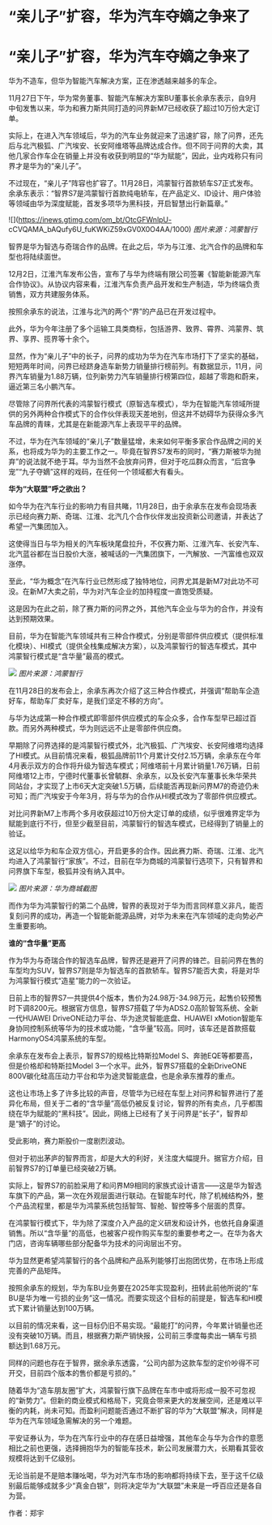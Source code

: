 # “亲儿子”扩容，华为汽车夺嫡之争来了

# “亲儿子”扩容，华为汽车夺嫡之争来了

华为不造车，但华为智能汽车解决方案，正在渗透越来越多的车企。

11月27日下午，华为常务董事、智能汽车解决方案BU董事长余承东表示，自9月中旬发售以来，华为和赛力斯共同打造的问界新M7已经收获了超过10万份大定订单。

实际上，在进入汽车领域后，华为的汽车业务就迎来了迅速扩容，除了问界，还先后与北汽极狐、广汽埃安、长安阿维塔等品牌达成合作。但不同于问界的大卖，其他几家合作车企在销量上并没有收获到明显的“华为赋能”，因此，业内戏称只有问界才是华为的“亲儿子”。

不过现在，“亲儿子”阵容也扩容了。11月28日，鸿蒙智行首款轿车S7正式发布。余承东表示：“智界S7是鸿蒙智行首款纯电轿车，在产品定义、ID设计、用户体验等领域由华为深度赋能，首发多项华为黑科技，开启智慧出行新篇章。”

![](https://inews.gtimg.com/om_bt/OtcGFWnlpU-
cCVQAMA_bAQufy6U_fuKWKiZ59xGV0X0O4AA/1000) _图片来源：鸿蒙智行_

智界是华为智选与奇瑞合作的品牌。在此之后，华为与江淮、北汽合作的品牌和车型也将陆续面世。

12月2日，江淮汽车发布公告，宣布了与华为终端有限公司签署《智能新能源汽车合作协议》。从协议内容来看，江淮汽车负责产品开发和生产制造，华为终端负责销售，双方共建服务体系。

按照余承东的说法，江淮与北汽的两个“界”的产品已在开发过程中。

此外，华为今年注册了多个运输工具类商标，包括游界、致界、霄界、鸿蒙界、筑界、享界、揽界等十余个。

显然，作为“亲儿子”中的长子，问界的成功为华为在汽车市场打下了坚实的基础，短短两年时间，问界已经跻身造车新势力销量排行榜前列。有数据显示，11月，问界汽车销量为1.88万辆，位列新势力汽车销量排行榜第四位，超越了零跑和蔚来，逼近第三名小鹏汽车。

尽管除了问界所代表的鸿蒙智行模式（原智选车模式），华为在智能汽车领域所提供的另外两种合作模式下的合作伙伴表现天差地别，但这并不妨碍华为获得众多汽车品牌的青睐，尤其是在新能源汽车上表现平平的品牌。

不过，华为在汽车领域的“亲儿子”数量猛增，未来如何平衡多家合作品牌之间的关系，也将成为华为的主要工作之一。毕竟在智界S7发布的同时，“赛力斯被华为抛弃”的说法就不绝于耳。华为当然不会放弃问界，但对于吃瓜群众而言，“后宫争宠”“九子夺嫡”这样的戏码，在任何一个领域都大有看头。

**华为“大联盟”呼之欲出？**

如今华为在汽车行业的影响力有目共睹，11月28日，由于余承东在发布会现场表示已经向赛力斯、奇瑞、江淮、北汽几个合作伙伴发出投资新公司邀请，并表达了希望一汽集团加入。

这使得当日与华为相关的汽车板块尾盘拉升，不仅赛力斯、江淮汽车、长安汽车、北汽蓝谷都在当日股价大涨，被喊话的一汽集团旗下，一汽解放、一汽富维也双双涨停。

至此，“华为概念”在汽车行业已然形成了独特地位，问界尤其是新M7对此功不可没。在新M7大卖之前，华为对汽车企业的加持程度一直饱受质疑。

这是因为在此之前，除了赛力斯的问界之外，其他汽车企业与华为的合作，并没有达到预期效果。

目前，华为在智能汽车领域共有三种合作模式，分别是零部件供应模式（提供标准化模块）、HI模式（提供全栈集成解决方案），以及鸿蒙智行的智选车模式，其中鸿蒙智行模式是“含华量”最高的模式。

![](https://inews.gtimg.com/om_bt/Oiu98ZC3w8S7LirULnNzO5ckAuOkHFelOIqcBRQ7Sz7CcAA/1000)
_图片来源：鸿蒙智行_

在11月28日的发布会上，余承东再次介绍了这三种合作模式，并强调“帮助车企造好车，帮助车厂卖好车，是我们坚定不移的方向”。

与华为达成第一种合作模式即零部件供应模式的车企众多，合作车型早已超过百款。而另外两种模式，华为则远远不止是零部件供应商。

早期除了问界选择的是鸿蒙智行模式外，北汽极狐、广汽埃安、长安阿维塔均选择了HI模式。从目前情况来看，极狐品牌前11个月累计交付2.15万辆，余承东在今年4月表示双方的合作将升级为智选车模式；阿维塔前十月累计销量1.76万辆，日前阿维塔12上市，宁德时代董事长曾毓群、余承东，以及长安汽车董事长朱华荣共同站台，才实现了上市6天大定突破1.5万辆，后续能否再现新问界M7的奇迹仍未可知；而广汽埃安于今年3月，将与华为的合作从HI模式改为了零部件供应模式。

对比问界新M7上市两个多月收获超过10万份大定订单的成绩，似乎很难界定华为赋能到底行不行，但至少截至目前，鸿蒙智行的智选车模式，已经得到了销量上的验证。

这足以给华为和车企双方信心，开启更多的合作。因此赛力斯、奇瑞、江淮、北汽均进入了鸿蒙智行“家族”。不过，目前在华为商城的鸿蒙智行选项下，只有智界和问界旗下车型，极狐并没有纳入其中。

![](https://inews.gtimg.com/om_bt/O4KbtGN9caw5SzqiolujLK4m7PYwRX3Bmin4oP51ADIigAA/1000)
_图片来源：华为商城截图_

而作为华为鸿蒙智行的第二个品牌，智界的表现对于华为而言同样意义非凡，能否复刻问界的成功，再造一个智能新能源品牌，对华为未来在汽车领域的走向势必产生重要影响。

**谁的“含华量”更高‍‍‍‍**

作为华为与奇瑞合作的智选车品牌，智界还是避开了问界的锋芒。目前问界在售的车型均为SUV，智界S7则是华为智选车的首款轿车。智界S7能否大卖，将是对华为鸿蒙智行模式“造星”能力的一次验证。

日前上市的智界S7一共提供4个版本，售价为24.98万-34.98万元，起售价较预售时下调8200元。根据官方信息，智界S7搭载了华为ADS2.0高阶智驾系统、全新一代HUAWEI
DriveONE动力平台、华为途灵智能底盘、HUAWEI
xMotion智能车身协同控制系统等华为的技术或功能，“含华量”较高。同时，该车还是首款搭载HarmonyOS4鸿蒙系统的车型。

余承东在发布会上表示，智界S7的规格比特斯拉Model S、奔驰EQE等都要高，但是价格却和特斯拉Model
3一个水平。此外，智界S7搭载的全新DriveONE 800V碳化硅高压动力平台和华为途灵智能底盘，也是余承东推荐的重点。

这也让市场上多了许多比较的声音，尽管华为已经在车型上对问界和智界进行了差异化布局，但关于二者的“含华量”高低仍被反复讨论，智界的所有卖点，几乎都围绕在华为赋能的“黑科技”。因此，网络上已经有了关于问界是“长子”，智界却是“嫡子”的讨论。

受此影响，赛力斯股价一度剧烈波动。

但对于初出茅庐的智界而言，却是大大的利好，关注度大幅提升。据官方介绍，目前智界S7的订单量已经突破2万辆。

实际上，智界S7的前脸采用了和问界M9相同的家族式设计语言——这是华为智选车旗下的产品，第一次在外观层面进行联动。在智能车时代，除了机械结构外，整个产品流程里，都是华为鸿蒙系统包括智驾、智舱、智控等多个层面的贯穿。

在鸿蒙智行模式下，华为除了深度介入产品的定义研发和设计外，也依托自身渠道销售。所以“含华量”的高低，也被客户视作购买车型的重要参考之一。在华为各大门店，咨询车辆哪些部分配备华为技术的问询层出不穷。

华为显然更希望鸿蒙智行的各个品牌和产品系列能够打出抱团优势，在市场上形成完善的产品矩阵。

按照余承东的规划，华为车BU业务要在2025年实现盈利，扭转此前他所说的“车BU是华为唯一亏损的业务”这一情况。而要实现这个目标的前提是，智选车和HI模式下累计销量达到100万辆。

以目前的情况来看，这一目标仍旧不易实现。“最能打”的问界，今年累计销量也还没有突破10万辆。而且，根据赛力斯产销快报，公司前三季度每卖出一辆车亏损额达到1.68万元。

同样的问题也存在于智界，据余承东透露，“公司内部为这款车型的定价吵得不可开交，目前四个版本的售价都是亏损的。”‍‍

随着华为“造车朋友圈”扩大，鸿蒙智行旗下品牌在车市中或将形成一股不可忽视的“新势力”。但新的商业模式和格局下，究竟会带来更大的发展空间，还是难以平衡的内耗，尚未可知。而盈利问题能否通过不断扩容的华为“大联盟”解决，同样是华为在汽车领域急需解决的另一个难题。

平安证券认为，华为在汽车行业中的存在感日益增强，其他车企与华为合作的意愿相比之前也更强，选择拥抱华为的智能车技术，新公司发展潜力大，长期看其营收规模将达到千亿级别。

无论当前是不是赔本赚吆喝，华为对汽车市场的影响都将持续下去，至于这千亿级别最后能够成就多少“真金白银”，则将决定华为“大联盟”未来是一呼百应还是各自为营。

作者：郑宇

